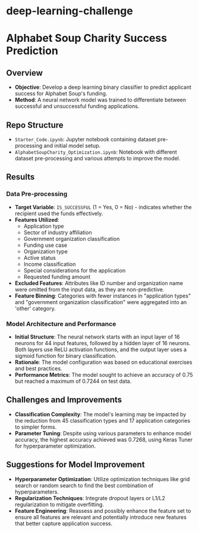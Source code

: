 # deep-learning-challenge

# Alphabet Soup Charity Success Prediction

## Overview
- **Objective**: Develop a deep learning binary classifier to predict applicant success for Alphabet Soup's funding.
- **Method**: A neural network model was trained to differentiate between successful and unsuccessful funding applications.

## Repo Structure
- `Starter_Code.ipynb`: Jupyter notebook containing dataset pre-processing and initial model setup.
- `AlphabetSoupCharity_Optimization.ipynb`: Notebook with different dataset pre-processing and various attempts to improve the model.

## Results

### Data Pre-processing
- **Target Variable**: `IS_SUCCESSFUL` (1 = Yes, 0 = No) - indicates whether the recipient used the funds effectively.
- **Features Utilized**:
  - Application type
  - Sector of industry affiliation
  - Government organization classification
  - Funding use case
  - Organization type
  - Active status
  - Income classification
  - Special considerations for the application
  - Requested funding amount
- **Excluded Features**: Attributes like ID number and organization name were omitted from the input data, as they are non-predictive.
- **Feature Binning**: Categories with fewer instances in "application types" and "government organization classification" were aggregated into an 'other' category.

### Model Architecture and Performance
- **Initial Structure**: The neural network starts with an input layer of 16 neurons for 44 input features, followed by a hidden layer of 16 neurons. Both layers use ReLU activation functions, and the output layer uses a sigmoid function for binary classification.
- **Rationale**: The model configuration was based on educational exercises and best practices.
- **Performance Metrics**: The model sought to achieve an accuracy of 0.75 but reached a maximum of 0.7244 on test data.

## Challenges and Improvements
- **Classification Complexity**: The model's learning may be impacted by the reduction from 45 classification types and 17 application categories to simpler forms.
- **Parameter Tuning**: Despite using various parameters to enhance model accuracy, the highest accuracy achieved was 0.7268, using Keras Tuner for hyperparameter optimization.

## Suggestions for Model Improvement
- **Hyperparameter Optimization**: Utilize optimization techniques like grid search or random search to find the best combination of hyperparameters.
- **Regularization Techniques**: Integrate dropout layers or L1/L2 regularization to mitigate overfitting.
- **Feature Engineering**: Reassess and possibly enhance the feature set to ensure all features are relevant and potentially introduce new features that better capture application success.
